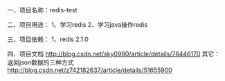 一、项目名称：redis-test

二、项目用途：
	1、学习redis
	2、学习java操作redis
	
三、项目依赖：
	1、redis 2.1.0
	
四、项目文档
	http://blog.csdn.net/sky0980/article/details/78446170
其它：	
	返回json数据的三种方式
	http://blog.csdn.net/z742182637/article/details/51655900